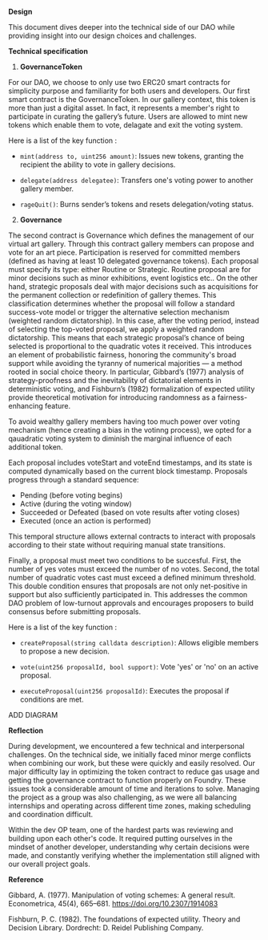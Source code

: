 **Design** 

This document dives deeper into the technical side of our DAO while providing insight into our design choices and challenges.

**Technical specification**

1. **GovernanceToken**

For our DAO, we choose to only use two ERC20 smart contracts for simplicity purpose and familiarity for both users and developers. Our first smart contract is the GovernanceToken. In our gallery context, this token is more than just a digital asset. In fact, it represents a member's right to participate in curating the gallery’s future. Users are allowed to mint new tokens which enable them to vote, delagate and exit the voting system. 

Here is a list of the key function : 

- `mint(address to, uint256 amount)`: Issues new tokens, granting the recipient the ability to vote in gallery decisions.

- `delegate(address delegatee)`: Transfers one's voting power to another gallery member.

- `rageQuit()`: Burns sender’s tokens and resets delegation/voting status.

2. **Governance**

The second contract is Governance which defines the management of our virtual art gallery. Through this contract  gallery members can propose and vote for an art piece. Participation is reserved for committed members (defined as having at least 10 delegated governance tokens). Each proposal must specify its type: either Routine or Strategic. Routine proposal are for minor decisions such as minor exhibitions, event logistics etc.. On the other hand, strategic proposals deal with major decisions such as acquisitions for the permanent collection or redefinition of gallery themes. This classification determines whether the proposal will follow a standard success-vote model or trigger the alternative selection mechanism (weighted random dictatorship). In this case, after the voting period, instead of selecting the top-voted proposal, we apply a weighted random dictatorship. This means that each strategic proposal’s chance of being selected is proportional to the quadratic votes it received. This introduces an element of probabilistic fairness, honoring the community's broad support while avoiding the tyranny of numerical majorities — a method rooted in social choice theory. In particular, Gibbard’s (1977) analysis of strategy-proofness and the inevitability of dictatorial elements in deterministic voting, and Fishburn’s (1982) formalization of expected utility provide theoretical motivation for introducing randomness as a fairness-enhancing feature.

To avoid wealthy gallery members having too much power over voting mechanism (hence creating a bias in the votinng process), we opted for a qauadratic voting system to diminish the marginal influence of each additional token.

Each proposal includes voteStart and voteEnd timestamps, and its state is computed dynamically based on the current block timestamp. Proposals progress through a standard sequence: 

- Pending (before voting begins)
- Active (during the voting window)
- Succeeded or Defeated (based on vote results after voting closes)
- Executed (once an action is performed)

This temporal structure allows external contracts to interact with proposals according to their state without requiring manual state transitions.

Finally, a proposal must meet two conditions to be succesful. First, the number of yes votes must exceed the number of no votes. Second, the total number of quadratic votes cast must exceed a defined minimum threshold. This double condition ensures that proposals are not only net-positive in support but also sufficiently participated in. This addresses the common DAO problem of low-turnout approvals and encourages proposers to build consensus before submitting proposals.

Here is a list of the key function : 

- `createProposal(string calldata description)`: Allows eligible members to propose a new decision.

- `vote(uint256 proposalId, bool support)`: Vote 'yes' or 'no' on an active proposal.

- `executeProposal(uint256 proposalId)`: Executes the proposal if conditions are met.

ADD DIAGRAM

**Reflection**

During development, we encountered a few technical and interpersonal challenges. On the technical side, we initially faced minor merge conflicts when combining our work, but these were quickly and easily resolved. Our major difficulty lay in optimizing the token contract to reduce gas usage and getting the governance contract to function properly on Foundry. These issues took a considerable amount of time and iterations to solve. Managing the project as a group was also challenging, as we were all balancing internships and operating across different time zones, making scheduling and coordination difficult. 

Within the dev OP team, one of the hardest parts was reviewing and building upon each other's code. It required putting ourselves in the mindset of another developer, understanding why certain decisions were made, and constantly verifying whether the implementation still aligned with our overall project goals.

**Reference**

Gibbard, A. (1977). Manipulation of voting schemes: A general result. Econometrica, 45(4), 665–681. https://doi.org/10.2307/1914083

Fishburn, P. C. (1982). The foundations of expected utility. Theory and Decision Library. Dordrecht: D. Reidel Publishing Company.

